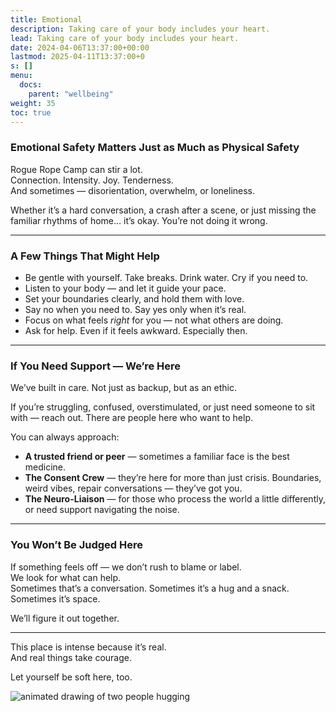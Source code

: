 ```yaml
---
title: Emotional
description: Taking care of your body includes your heart.
lead: Taking care of your body includes your heart.
date: 2024-04-06T13:37:00+00:00
lastmod: 2025-04-11T13:37:00+0
s: []
menu: 
  docs:
    parent: "wellbeing"
weight: 35
toc: true
---
```


### Emotional Safety Matters Just as Much as Physical Safety

Rogue Rope Camp can stir a lot.  
Connection. Intensity. Joy. Tenderness.  
And sometimes — disorientation, overwhelm, or loneliness.

Whether it’s a hard conversation, a crash after a scene, or just missing the familiar rhythms of home… it’s okay. You’re not doing it wrong.

---

### A Few Things That Might Help

- Be gentle with yourself. Take breaks. Drink water. Cry if you need to.
- Listen to your body — and let it guide your pace.
- Set your boundaries clearly, and hold them with love.
- Say no when you need to. Say yes only when it’s real.
- Focus on what feels *right* for you — not what others are doing.
- Ask for help. Even if it feels awkward. Especially then.

---

### If You Need Support — We’re Here

We’ve built in care. Not just as backup, but as an ethic.

If you’re struggling, confused, overstimulated, or just need someone to sit with — reach out. There are people here who want to help.

You can always approach:

- **A trusted friend or peer** — sometimes a familiar face is the best medicine.
- **The Consent Crew** — they’re here for more than just crisis. Boundaries, weird vibes, repair conversations — they’ve got you.
- **The Neuro-Liaison** — for those who process the world a little differently, or need support navigating the noise.

---

### You Won’t Be Judged Here

If something feels off — we don’t rush to blame or label.  
We look for what can help.  
Sometimes that’s a conversation. Sometimes it’s a hug and a snack. Sometimes it’s space.

We’ll figure it out together.

---

This place is intense because it’s real.  
And real things take courage.

Let yourself be soft here, too.

![animated drawing of two people hugging](/images//hug.webp)
